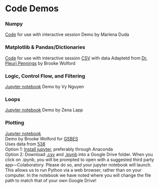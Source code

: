 # Code Demos 

### Numpy
[Code](Numpy_Functions_Variables_Demo.py) for use with interactive session
Demo by Marlena Duda

### Matplotlib & Pandas/Dictionaries
[Code](NumWomenCongress.py) for use with interactive session
[CSV](WomenCongress.csv) with data
Adaptetd from [Dr. Pleuri Pennings](https://github.com/pleunipennings/PlotNumWomenCongress) by Brooke Wolford

### Logic, Control Flow, and Filtering 
[Jupyter notebook](Demo_Logic_Control_Flow_and_Filtering.ipynb)
Demo by Vy Nguyen

### Loops
[Jupyter notebook](loops.ipynb)
Demo by Zena Lapp

### Plotting
[Jupyter notebook](python_plotting.ipynb)  
Demo by Brooke Wolford for [GSBES](https://gsbescommunications.wixsite.com/gsbes)  
Uses data from [538](https://github.com/fivethirtyeight/data/tree/master/historical-ncaa-forecasts)  
Option 1: [Install jupyter](https://jupyter.org/install), preferably through Anaconda   
Option 2: Download [.csv](historical-538-ncaa-tournament-model-results.csv) and [.ipynb](python_plotting.ipynb) into a Google Drive folder. When you click on .ipynb, you will be prompted to open with a suggested third party app—Colaboratory. Please do so, and your jupyter notebook will launch. This allows us to run Python via a web browser, rather than on your computer. In the notebook we have noted where you will change the file path to match that of your own Google Drive! 

